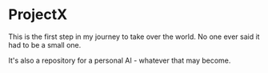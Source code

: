 # ProjectX
This is the first step in my journey to take over the world. No one ever said it had to be a small one. 

It's also a repository for a personal AI - whatever that may become. 
